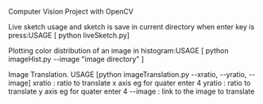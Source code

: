 Computer Vision Project with OpenCV

Live sketch usage and sketch is save in current directory when enter key is press:USAGE [ python liveSketch.py]

Plotting color distribution of an image in histogram:USAGE [ python  imageHist.py  --image  "image directory" ]

Image Translation. USAGE [python imageTranslation.py --xratio, --yratio, --image]
xratio : ratio to translate x axis eg for quater enter 4
yratio : ratio to translate y axis eg for quater enter 4
--image : link to the image to translate

